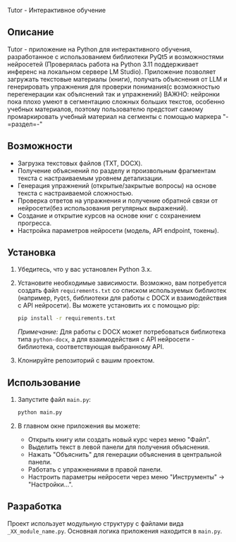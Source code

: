  Tutor - Интерактивное обучение

## Описание

Tutor - приложение на Python для интерактивного обучения, разработанное с использованием библиотеки PyQt5 и возможностями нейросетей (Проверялась работа на Python 3.11 поддерживает инференс на локальном сервере LM Studio). Приложение позволяет загружать текстовые материалы (книги), получать объяснения от LLM и генерировать упражнения для проверки понимания(с возможностью перегенерации как объяснений так и упражнений)
ВАЖНО: нейронки пока плохо умеют в сегментацию сложных больших текстов, особенно учебных материалов, поэтому пользователю предстоит самому промаркировать учебный материал на сегменты с помощью маркера "-=раздел=-"

## Возможности

*   Загрузка текстовых файлов (TXT, DOCX).
*   Получение объяснений по разделу и произвольным фрагментам текста с настраиваемым уровнем детализации.
*   Генерация упражнений (открытые/закрытые вопросы) на основе текста с настраиваемой сложностью.
*   Проверка ответов на упражнения и получение обратной связи от нейросети(без использования регулярных выражений).
*   Создание и открытие курсов на основе книг с сохранением прогресса.
*   Настройка параметров нейросети (модель, API endpoint, токены).

## Установка

1.  Убедитесь, что у вас установлен Python 3.x.
2.  Установите необходимые зависимости. Возможно, вам потребуется создать файл `requirements.txt` со списком используемых библиотек (например, `PyQt5`, библиотеки для работы с DOCX и взаимодействия с API нейросети). Вы можете установить их с помощью pip:

    ```bash
    pip install -r requirements.txt
    ```

    *Примечание:* Для работы с DOCX может потребоваться библиотека типа `python-docx`, а для взаимодействия с API нейросети - библиотека, соответствующая выбранному API.

3.  Клонируйте репозиторий с вашим проектом.

## Использование

1.  Запустите файл `main.py`:

    ```bash
    python main.py
    ```

2.  В главном окне приложения вы можете:
    *   Открыть книгу или создать новый курс через меню "Файл".
    *   Выделить текст в левой панели для получения объяснения.
    *   Нажать "Объяснить" для генерации объяснения в центральной панели.
    *   Работать с упражнениями в правой панели.
    *   Настроить параметры нейросети через меню "Инструменты" -> "Настройки...".

## Разработка

Проект использует модульную структуру с файлами вида `_XX_module_name.py`. Основная логика приложения находится в `main.py`.